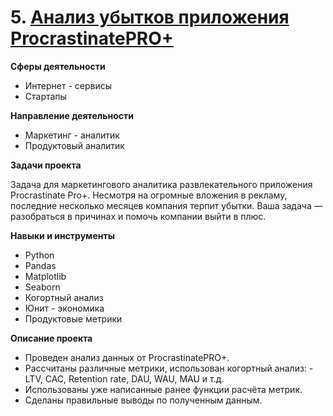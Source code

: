 # 5. [Анализ убытков приложения ProcrastinatePRO+](https://github.com/GusevaAnna/Portfolio/blob/main/5/5.%20Анализ%20убытков%20приложения%20ProcrastinatePRO%2B.ipynb)


**Сферы деятельности**
   - Интернет - сервисы
   - Стартапы
     
   **Направление деятельности**
   - Маркетинг - аналитик
   - Продуктовый аналитик
     
   **Задачи проекта**
   
Задача для маркетингового аналитика развлекательного приложения Procrastinate Pro+. 
Несмотря на огромные вложения в рекламу, последние несколько месяцев компания терпит убытки.
Ваша задача — разобраться в причинах и помочь компании выйти в плюс.

  **Навыки и инструменты**
  - Python
  - Pandas
  - Matplotlib
  - Seaborn
  - Когортный анализ
  - Юнит - экономика
  - Продуктовые метрики

  **Описание проекта**
  
 - Проведен анализ данных от ProcrastinatePRO+.
 - Рассчитаны различные метрики, использован когортный анализ:
       - LTV, CAC, Retention rate, DAU, WAU, MAU и т.д.
 - Использованы уже написанные ранее функции расчёта метрик. 
  - Сделаны правильные выводы по полученным данным.
